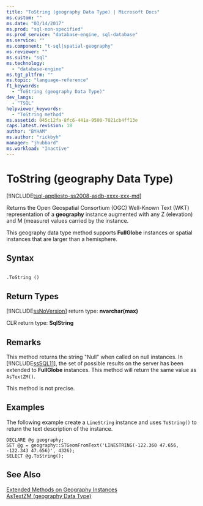 ```yaml
---
title: "ToString (geography Data Type) | Microsoft Docs"
ms.custom: ""
ms.date: "03/14/2017"
ms.prod: "sql-non-specified"
ms.prod_service: "database-engine, sql-database"
ms.service: ""
ms.component: "t-sql|spatial-geography"
ms.reviewer: ""
ms.suite: "sql"
ms.technology: 
  - "database-engine"
ms.tgt_pltfrm: ""
ms.topic: "language-reference"
f1_keywords: 
  - "ToString (geography Data Type)"
dev_langs: 
  - "TSQL"
helpviewer_keywords: 
  - "ToString method"
ms.assetid: 045c12fa-8fc6-441a-9500-7021cb4ff13e
caps.latest.revision: 18
author: "BYHAM"
ms.author: "rickbyh"
manager: "jhubbard"
ms.workload: "Inactive"
---
```

# ToString (geography Data Type)
[!INCLUDE[tsql-appliesto-ss2008-asdb-xxxx-xxx-md](../../includes/tsql-appliesto-ss2008-asdb-xxxx-xxx-md.md)]

  Returns the Open Geospatial Consortium (OGC) Well-Known Text (WKT) representation of a **geography** instance augmented with any Z (elevation) and M (measure) values carried by the instance.  
  
 This geography data type method supports **FullGlobe** instances or spatial instances that are larger than a hemisphere.  
  
## Syntax  
  
```  
  
.ToString ()  
```  
  
## Return Types  
 [!INCLUDE[ssNoVersion](../../includes/ssnoversion-md.md)] return type: **nvarchar(max)**  
  
 CLR return type: **SqlString**  
  
## Remarks  
 This method returns the string "Null" when called on null instances. In [!INCLUDE[ssSQL11](../../includes/sssql11-md.md)], the set of possible results on the server has been extended to **FullGlobe** instances. This method will return the same value as `AsTextZM()`.  
  
 This method is not precise.  
  
## Examples  
 The following example create a `LineString` instance and uses `ToString()` to return the text description of the instance.  
  
```  
DECLARE @g geography;  
SET @g = geography::STGeomFromText('LINESTRING(-122.360 47.656, -122.343 47.656)', 4326);  
SELECT @g.ToString();  
```  
  
## See Also  
 [Extended Methods on Geography Instances](../../t-sql/spatial-geography/extended-methods-on-geography-instances.md)   
 [AsTextZM &#40;geography Data Type&#41;](../../t-sql/spatial-geography/astextzm-geography-data-type.md)  
  
  
